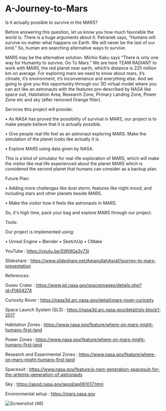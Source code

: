 # A-Journey-to-Mars

Is it actually possible to survive in the MARS?

Before answering this question, let us know you how much favorable the world is. There is a huge arguments about it.
Petranek says, “Humans will survive no matter what happens on Earth. We will never be the last of our kind.” So, human are searching alternative ways to survive.

MARS may be the alternative solution. Michio Kaku says “There is only one way for Humanity to survive. Go To Mars.”
We are here TEAM RADIANT to work with MARS, the red planet near earth, which’s distance is 225 million km on average. For exploring mars we need to know about mars, it’s climate, it’s environment, it’s inconvenience and everything else. And we going to give you this opportunity through our 3D virtual model where you can act like an astronauts with the features pre-described by NASA like space suit, Habitation Area, Research Zone, Primary Landing Zone, Power Zone etc and sky (after removed Orange filter).

Services this project will provide:

•	As NASA has proved the possibility of survival in MARS, our project is to make people believe that it is actually possible.

•	Give people real life feel as an astronaut exploring MARS. Make the simulation of the planet looks like actually it is.

•	Explore MARS using data given by NASA.

This is a kind of simulator for real-life exploration of MARS, which will make the visitor like real life experienced about the planet MARS which is considered the second planet that humans can consider as a backup plan.

Future Plan:

•	Adding more challenges like dust storm, features like night mood, and including stars and other planets beside MARS.

•	Make the visitor how it feels like astronauts in MARS.

So, it's high time, pack your bag and explore MARS through our project.

Tools:

Our project is implemented using:

•	Unreal Engine
•	Blender
•	SketchUp
•	CMake

YouTube : https://youtu.be/SWt9Ga3v73I

Slideshare : https://www.slideshare.net/AmanullahAsraf/journey-to-mars-presentation


References:

Gusev Crater : https://www.jpl.nasa.gov/spaceimages/details.php?id=PIA04274

Curiosity Rover : https://nasa3d.arc.nasa.gov/detail/mars-rover-curiosity

Space Launch System (SLS) : https://nasa3d.arc.nasa.gov/detail/sls-block1-2017

Habitation Zones : https://www.nasa.gov/feature/where-on-mars-might-humans-first-land

Power Zones : https://www.nasa.gov/feature/where-on-mars-might-humans-first-land

Research and Experimental Zones : https://www.nasa.gov/feature/where-on-mars-might-humans-first-land

Spacesuit : https://www.nasa.gov/feature/a-next-generation-spacesuit-for-the-artemis-generation-of-astronauts

Sky : https://apod.nasa.gov/apod/ap061017.html

Environmental setup : https://mars.nasa.gov




![Screenshot (46)](https://user-images.githubusercontent.com/31788789/67772978-2d5a5580-fa85-11e9-9f80-36f2926019df.png)
